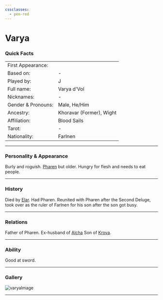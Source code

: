 ```yaml
---
cssclasses:
  - pen-red
---
```

# Varya
### Quick Facts

|                    |                          |
| ------------------ | ------------------------ |
| First Appearance:  |                          |
| Based on:          | -                        |
| Played by:         | J                        |
| Full name:         | Varya d'Vol              |
| Nicknames:         | -                        |
| Gender & Pronouns: | Male, He/Him             |
| Ancestry:          | Khoravar (Former), Wight |
| Affiliation:       | Blood Sails              |
| Tarot:             | -                        |
| Nationality:       | Farlnen                  |
***
### Personality & Appearance
Burly and roguish. [Pharen](../Pharen.md) but older. Hungry for flesh and needs to eat people.

***
### History
Died by [Elar](../Elar.md). Had Pharen. Reunited with Pharen after the Second Deluge, took over as the ruler of Farlnen for his son after the son got busy.

***
### Relations
Father of Pharen.
Ex-husband of [Alcha](Alcha.md)
Son of [Krova](Krova.md).

***
### Ability
Good at sword.

***
### Gallery

![varyaImage](../../../../../../99%20-%20META/attachments/varyaImage.png)

***
